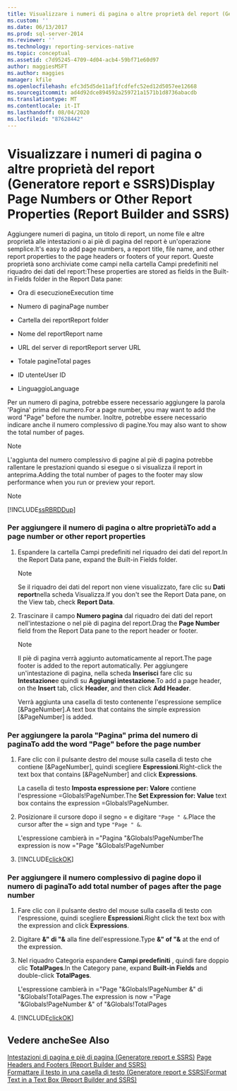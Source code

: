 ```yaml
---
title: Visualizzare i numeri di pagina o altre proprietà del report (Generatore report e SSRS) | Microsoft Docs
ms.custom: ''
ms.date: 06/13/2017
ms.prod: sql-server-2014
ms.reviewer: ''
ms.technology: reporting-services-native
ms.topic: conceptual
ms.assetid: c7d95245-4709-4d04-acb4-59bf71e60d97
author: maggiesMSFT
ms.author: maggies
manager: kfile
ms.openlocfilehash: efc3d5d5de11af1fcdfefc52ed12d5057ee12668
ms.sourcegitcommit: ad4d92dce894592a259721a1571b1d8736abacdb
ms.translationtype: MT
ms.contentlocale: it-IT
ms.lasthandoff: 08/04/2020
ms.locfileid: "87628442"
---
```

# <a name="display-page-numbers-or-other-report-properties-report-builder-and-ssrs"></a><span data-ttu-id="6eaad-102">Visualizzare i numeri di pagina o altre proprietà del report (Generatore report e SSRS)</span><span class="sxs-lookup"><span data-stu-id="6eaad-102">Display Page Numbers or Other Report Properties (Report Builder and SSRS)</span></span>
  <span data-ttu-id="6eaad-103">Aggiungere numeri di pagina, un titolo di report, un nome file e altre proprietà alle intestazioni o ai piè di pagina del report è un'operazione semplice.</span><span class="sxs-lookup"><span data-stu-id="6eaad-103">It's easy to add page numbers, a report title, file name, and other report properties to the page headers or footers of your report.</span></span> <span data-ttu-id="6eaad-104">Queste proprietà sono archiviate come campi nella cartella Campi predefiniti nel riquadro dei dati del report:</span><span class="sxs-lookup"><span data-stu-id="6eaad-104">These properties are stored as fields in the Built-in Fields folder in the Report Data pane:</span></span>  
  
-   <span data-ttu-id="6eaad-105">Ora di esecuzione</span><span class="sxs-lookup"><span data-stu-id="6eaad-105">Execution time</span></span>  
  
-   <span data-ttu-id="6eaad-106">Numero di pagina</span><span class="sxs-lookup"><span data-stu-id="6eaad-106">Page number</span></span>  
  
-   <span data-ttu-id="6eaad-107">Cartella dei report</span><span class="sxs-lookup"><span data-stu-id="6eaad-107">Report folder</span></span>  
  
-   <span data-ttu-id="6eaad-108">Nome del report</span><span class="sxs-lookup"><span data-stu-id="6eaad-108">Report name</span></span>  
  
-   <span data-ttu-id="6eaad-109">URL del server di report</span><span class="sxs-lookup"><span data-stu-id="6eaad-109">Report server URL</span></span>  
  
-   <span data-ttu-id="6eaad-110">Totale pagine</span><span class="sxs-lookup"><span data-stu-id="6eaad-110">Total pages</span></span>  
  
-   <span data-ttu-id="6eaad-111">ID utente</span><span class="sxs-lookup"><span data-stu-id="6eaad-111">User ID</span></span>  
  
-   <span data-ttu-id="6eaad-112">Linguaggio</span><span class="sxs-lookup"><span data-stu-id="6eaad-112">Language</span></span>  
  
 <span data-ttu-id="6eaad-113">Per un numero di pagina, potrebbe essere necessario aggiungere la parola 'Pagina' prima del numero.</span><span class="sxs-lookup"><span data-stu-id="6eaad-113">For a page number, you may want to add the word "Page" before the number.</span></span> <span data-ttu-id="6eaad-114">Inoltre, potrebbe essere necessario indicare anche il numero complessivo di pagine.</span><span class="sxs-lookup"><span data-stu-id="6eaad-114">You may also want to show the total number of pages.</span></span>  
  
> [!NOTE]  
>  <span data-ttu-id="6eaad-115">L'aggiunta del numero complessivo di pagine al piè di pagina potrebbe rallentare le prestazioni quando si esegue o si visualizza il report in anteprima.</span><span class="sxs-lookup"><span data-stu-id="6eaad-115">Adding the total number of pages to the footer may slow performance when you run or preview your report.</span></span>  
  
> [!NOTE]  
>  [!INCLUDE[ssRBRDDup](../../includes/ssrbrddup-md.md)]  
  
### <a name="to-add-a-page-number-or-other-report-properties"></a><span data-ttu-id="6eaad-116">Per aggiungere il numero di pagina o altre proprietà</span><span class="sxs-lookup"><span data-stu-id="6eaad-116">To add a page number or other report properties</span></span>  
  
1.  <span data-ttu-id="6eaad-117">Espandere la cartella Campi predefiniti nel riquadro dei dati del report.</span><span class="sxs-lookup"><span data-stu-id="6eaad-117">In the Report Data pane, expand the Built-in Fields folder.</span></span>  
  
    > [!NOTE]  
    >  <span data-ttu-id="6eaad-118">Se il riquadro dei dati del report non viene visualizzato, fare clic su **Dati report**nella scheda Visualizza.</span><span class="sxs-lookup"><span data-stu-id="6eaad-118">If you don't see the Report Data pane, on the View tab, check **Report Data**.</span></span>  
  
2.  <span data-ttu-id="6eaad-119">Trascinare il campo **Numero pagina** dal riquadro dei dati del report nell'intestazione o nel piè di pagina del report.</span><span class="sxs-lookup"><span data-stu-id="6eaad-119">Drag the **Page Number** field from the Report Data pane to the report header or footer.</span></span>  
  
    > [!NOTE]  
    >  <span data-ttu-id="6eaad-120">Il piè di pagina verrà aggiunto automaticamente al report.</span><span class="sxs-lookup"><span data-stu-id="6eaad-120">The page footer is added to the report automatically.</span></span> <span data-ttu-id="6eaad-121">Per aggiungere un'intestazione di pagina, nella scheda **Inserisci** fare clic su **Intestazione**e quindi su **Aggiungi intestazione**.</span><span class="sxs-lookup"><span data-stu-id="6eaad-121">To add a page header, on the **Insert** tab, click **Header**, and then click **Add Header**.</span></span>  
    >   
    >  <span data-ttu-id="6eaad-122">Verrà aggiunta una casella di testo contenente l'espressione semplice [&PageNumber].</span><span class="sxs-lookup"><span data-stu-id="6eaad-122">A text box that contains the simple expression [&PageNumber] is added.</span></span>  
  
### <a name="to-add-the-word-page-before-the-page-number"></a><span data-ttu-id="6eaad-123">Per aggiungere la parola "Pagina" prima del numero di pagina</span><span class="sxs-lookup"><span data-stu-id="6eaad-123">To add the word "Page" before the page number</span></span>  
  
1.  <span data-ttu-id="6eaad-124">Fare clic con il pulsante destro del mouse sulla casella di testo che contiene [&PageNumber], quindi scegliere **Espressioni**.</span><span class="sxs-lookup"><span data-stu-id="6eaad-124">Right-click the text box that contains [&PageNumber] and click **Expressions**.</span></span>  
  
     <span data-ttu-id="6eaad-125">La casella di testo **Imposta espressione per: Valore** contiene l'espressione =Globals!PageNumber.</span><span class="sxs-lookup"><span data-stu-id="6eaad-125">The **Set Expression for: Value** text box contains the expression =Globals!PageNumber.</span></span>  
  
2.  <span data-ttu-id="6eaad-126">Posizionare il cursore dopo il segno = e digitare `"Page " &`.</span><span class="sxs-lookup"><span data-stu-id="6eaad-126">Place the cursor after the = sign and type `"Page " &`.</span></span>  
  
     <span data-ttu-id="6eaad-127">L'espressione cambierà in ="Pagina "&Globals!PageNumber</span><span class="sxs-lookup"><span data-stu-id="6eaad-127">The expression is now  ="Page "&Globals!PageNumber</span></span>  
  
3.  [!INCLUDE[clickOK](../../includes/clickok-md.md)]  
  
### <a name="to-add-total-number-of-pages-after-the-page-number"></a><span data-ttu-id="6eaad-128">Per aggiungere il numero complessivo di pagine dopo il numero di pagina</span><span class="sxs-lookup"><span data-stu-id="6eaad-128">To add total number of pages after the page number</span></span>  
  
1.  <span data-ttu-id="6eaad-129">Fare clic con il pulsante destro del mouse sulla casella di testo con l'espressione, quindi scegliere **Espressioni**.</span><span class="sxs-lookup"><span data-stu-id="6eaad-129">Right click the text box with the expression and click **Expressions**.</span></span>  
  
2.  <span data-ttu-id="6eaad-130">Digitare **&" di "&** alla fine dell'espressione.</span><span class="sxs-lookup"><span data-stu-id="6eaad-130">Type **&" of "&** at the end of the expression.</span></span>  
  
3.  <span data-ttu-id="6eaad-131">Nel riquadro Categoria espandere **Campi predefiniti** , quindi fare doppio clic **TotalPages**.</span><span class="sxs-lookup"><span data-stu-id="6eaad-131">In the Category pane, expand **Built-in Fields** and double-click **TotalPages**.</span></span>  
  
     <span data-ttu-id="6eaad-132">L'espressione cambierà in ="Page "&Globals!PageNumber &" di "&Globals!TotalPages.</span><span class="sxs-lookup"><span data-stu-id="6eaad-132">The expression is now ="Page "&Globals!PageNumber &" of "&Globals!TotalPages</span></span>  
  
4.  [!INCLUDE[clickOK](../../includes/clickok-md.md)]  
  
## <a name="see-also"></a><span data-ttu-id="6eaad-133">Vedere anche</span><span class="sxs-lookup"><span data-stu-id="6eaad-133">See Also</span></span>  
 <span data-ttu-id="6eaad-134">[Intestazioni di pagina e piè di pagina &#40;Generatore report e SSRS&#41;](page-headers-and-footers-report-builder-and-ssrs.md) </span><span class="sxs-lookup"><span data-stu-id="6eaad-134">[Page Headers and Footers &#40;Report Builder and SSRS&#41;](page-headers-and-footers-report-builder-and-ssrs.md) </span></span>  
 [<span data-ttu-id="6eaad-135">Formattare il testo in una casella di testo &#40;Generatore report e SSRS&#41;</span><span class="sxs-lookup"><span data-stu-id="6eaad-135">Format Text in a Text Box &#40;Report Builder and SSRS&#41;</span></span>](format-text-in-a-text-box-report-builder-and-ssrs.md)  
  
  
